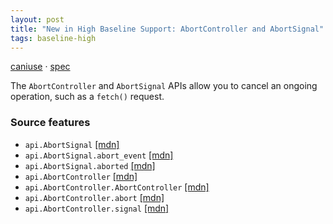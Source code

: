 ```yaml
---
layout: post
title: "New in High Baseline Support: AbortController and AbortSignal"
tags: baseline-high
---
```


[caniuse](https://caniuse.com/?search=aborting) · [spec](https://dom.spec.whatwg.org/#aborting-ongoing-activities)

The `AbortController` and `AbortSignal` APIs allow you to cancel an ongoing operation, such as a `fetch()` request.

### Source features

- ``api.AbortSignal`` [[mdn]](https://developer.mozilla.org/en-US/search?q=api.AbortSignal)
- ``api.AbortSignal.abort_event`` [[mdn]](https://developer.mozilla.org/en-US/search?q=api.AbortSignal.abort_event)
- ``api.AbortSignal.aborted`` [[mdn]](https://developer.mozilla.org/en-US/search?q=api.AbortSignal.aborted)
- ``api.AbortController`` [[mdn]](https://developer.mozilla.org/en-US/search?q=api.AbortController)
- ``api.AbortController.AbortController`` [[mdn]](https://developer.mozilla.org/en-US/search?q=api.AbortController.AbortController)
- ``api.AbortController.abort`` [[mdn]](https://developer.mozilla.org/en-US/search?q=api.AbortController.abort)
- ``api.AbortController.signal`` [[mdn]](https://developer.mozilla.org/en-US/search?q=api.AbortController.signal)

